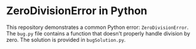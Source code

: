 # ZeroDivisionError in Python

This repository demonstrates a common Python error: `ZeroDivisionError`. The `bug.py` file contains a function that doesn't properly handle division by zero. The solution is provided in `bugSolution.py`.